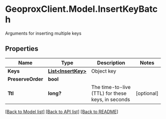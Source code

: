 # GeoproxClient.Model.InsertKeyBatch
Arguments for inserting multiple keys

## Properties

Name | Type | Description | Notes
------------ | ------------- | ------------- | -------------
**Keys** | [**List&lt;InsertKey&gt;**](InsertKey.md) | Object key | 
**PreserveOrder** | **bool** |  | 
**Ttl** | **long?** | The time-to-live (TTL) for these keys, in seconds | [optional] 

[[Back to Model list]](../README.md#documentation-for-models) [[Back to API list]](../README.md#documentation-for-api-endpoints) [[Back to README]](../README.md)

